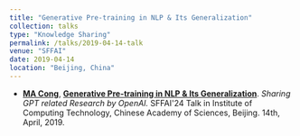 ```yaml
---
title: "Generative Pre-training in NLP & Its Generalization"
collection: talks
type: "Knowledge Sharing"
permalink: /talks/2019-04-14-talk
venue: "SFFAI"
date: 2019-04-14
location: "Beijing, China"
---
```


- **<u>MA Cong</u>**, [**Generative Pre-training in NLP & Its Generalization**](https://github.com/EriCongMa/Publications-of-EriC.MA/blob/master/Invited_Talks/GenerativePretrainingInNLP&ItsGeneralization.pdf). *Sharing GPT related Research by OpenAI.* SFFAI'24 Talk in Institute of Computing Technology, Chinese Academy of Sciences, Beijing. 14th, April, 2019.

